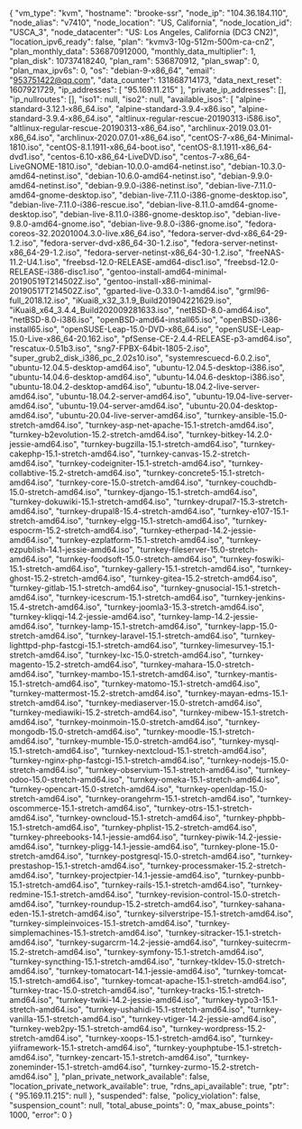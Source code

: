 {
    "vm_type": "kvm",
    "hostname": "brooke-ssr",
    "node_ip": "104.36.184.110",
    "node_alias": "v7410",
    "node_location": "US, California",
    "node_location_id": "USCA_3",
    "node_datacenter": "US: Los Angeles, California (DC3 CN2)",
    "location_ipv6_ready": false,
    "plan": "kvmv3-10g-512m-500m-ca-cn2",
    "plan_monthly_data": 536870912000,
    "monthly_data_multiplier": 1,
    "plan_disk": 10737418240,
    "plan_ram": 536870912,
    "plan_swap": 0,
    "plan_max_ipv6s": 0,
    "os": "debian-9-x86_64",
    "email": "953751422@qq.com",
    "data_counter": 131868714173,
    "data_next_reset": 1607921729,
    "ip_addresses": [
        "95.169.11.215"
    ],
    "private_ip_addresses": [],
    "ip_nullroutes": [],
    "iso1": null,
    "iso2": null,
    "available_isos": [
        "alpine-standard-3.12.1-x86_64.iso",
        "alpine-standard-3.9.4-x86.iso",
        "alpine-standard-3.9.4-x86_64.iso",
        "altlinux-regular-rescue-20190313-i586.iso",
        "altlinux-regular-rescue-20190313-x86_64.iso",
        "archlinux-2019.03.01-x86_64.iso",
        "archlinux-2020.07.01-x86_64.iso",
        "centOS-7-x86_64-Minimal-1810.iso",
        "centOS-8.1.1911-x86_64-boot.iso",
        "centOS-8.1.1911-x86_64-dvd1.iso",
        "centos-6.10-x86_64-LiveDVD.iso",
        "centos-7-x86_64-LiveGNOME-1810.iso",
        "debian-10.0.0-amd64-netinst.iso",
        "debian-10.3.0-amd64-netinst.iso",
        "debian-10.6.0-amd64-netinst.iso",
        "debian-9.9.0-amd64-netinst.iso",
        "debian-9.9.0-i386-netinst.iso",
        "debian-live-7.11.0-amd64-gnome-desktop.iso",
        "debian-live-7.11.0-i386-gnome-desktop.iso",
        "debian-live-7.11.0-i386-rescue.iso",
        "debian-live-8.11.0-amd64-gnome-desktop.iso",
        "debian-live-8.11.0-i386-gnome-desktop.iso",
        "debian-live-9.8.0-amd64-gnome.iso",
        "debian-live-9.8.0-i386-gnome.iso",
        "fedora-coreos-32.20201004.3.0-live.x86_64.iso",
        "fedora-server-dvd-x86_64-29-1.2.iso",
        "fedora-server-dvd-x86_64-30-1.2.iso",
        "fedora-server-netinst-x86_64-29-1.2.iso",
        "fedora-server-netinst-x86_64-30-1.2.iso",
        "freeNAS-11.2-U4.1.iso",
        "freebsd-12.0-RELEASE-amd64-disc1.iso",
        "freebsd-12.0-RELEASE-i386-disc1.iso",
        "gentoo-install-amd64-minimal-20190519T214502Z.iso",
        "gentoo-install-x86-minimal-20190517T214502Z.iso",
        "gparted-live-0.33.0-1-amd64.iso",
        "grml96-full_2018.12.iso",
        "iKuai8_x32_3.1.9_Build201904221629.iso",
        "iKuai8_x64_3.4.4_Build202009281633.iso",
        "netBSD-8.0-amd64.iso",
        "netBSD-8.0-i386.iso",
        "openBSD-amd64-install65.iso",
        "openBSD-i386-install65.iso",
        "openSUSE-Leap-15.0-DVD-x86_64.iso",
        "openSUSE-Leap-15.0-Live-x86_64-20.162.iso",
        "pfSense-CE-2.4.4-RELEASE-p3-amd64.iso",
        "rescatux-0.51b3.iso",
        "sng7-FPBX-64bit-1805-2.iso",
        "super_grub2_disk_i386_pc_2.02s10.iso",
        "systemrescuecd-6.0.2.iso",
        "ubuntu-12.04.5-desktop-amd64.iso",
        "ubuntu-12.04.5-desktop-i386.iso",
        "ubuntu-14.04.6-desktop-amd64.iso",
        "ubuntu-14.04.6-desktop-i386.iso",
        "ubuntu-18.04.2-desktop-amd64.iso",
        "ubuntu-18.04.2-live-server-amd64.iso",
        "ubuntu-18.04.2-server-amd64.iso",
        "ubuntu-19.04-live-server-amd64.iso",
        "ubuntu-19.04-server-amd64.iso",
        "ubuntu-20.04-desktop-amd64.iso",
        "ubuntu-20.04-live-server-amd64.iso",
        "turnkey-ansible-15.0-stretch-amd64.iso",
        "turnkey-asp-net-apache-15.1-stretch-amd64.iso",
        "turnkey-b2evolution-15.2-stretch-amd64.iso",
        "turnkey-bitkey-14.2.0-jessie-amd64.iso",
        "turnkey-bugzilla-15.1-stretch-amd64.iso",
        "turnkey-cakephp-15.1-stretch-amd64.iso",
        "turnkey-canvas-15.2-stretch-amd64.iso",
        "turnkey-codeigniter-15.1-stretch-amd64.iso",
        "turnkey-collabtive-15.2-stretch-amd64.iso",
        "turnkey-concrete5-15.1-stretch-amd64.iso",
        "turnkey-core-15.0-stretch-amd64.iso",
        "turnkey-couchdb-15.0-stretch-amd64.iso",
        "turnkey-django-15.1-stretch-amd64.iso",
        "turnkey-dokuwiki-15.1-stretch-amd64.iso",
        "turnkey-drupal7-15.3-stretch-amd64.iso",
        "turnkey-drupal8-15.4-stretch-amd64.iso",
        "turnkey-e107-15.1-stretch-amd64.iso",
        "turnkey-elgg-15.1-stretch-amd64.iso",
        "turnkey-espocrm-15.2-stretch-amd64.iso",
        "turnkey-etherpad-14.2-jessie-amd64.iso",
        "turnkey-ezplatform-15.1-stretch-amd64.iso",
        "turnkey-ezpublish-14.1-jessie-amd64.iso",
        "turnkey-fileserver-15.0-stretch-amd64.iso",
        "turnkey-foodsoft-15.0-stretch-amd64.iso",
        "turnkey-foswiki-15.1-stretch-amd64.iso",
        "turnkey-gallery-15.1-stretch-amd64.iso",
        "turnkey-ghost-15.2-stretch-amd64.iso",
        "turnkey-gitea-15.2-stretch-amd64.iso",
        "turnkey-gitlab-15.1-stretch-amd64.iso",
        "turnkey-gnusocial-15.1-stretch-amd64.iso",
        "turnkey-icescrum-15.1-stretch-amd64.iso",
        "turnkey-jenkins-15.4-stretch-amd64.iso",
        "turnkey-joomla3-15.3-stretch-amd64.iso",
        "turnkey-kliqqi-14.2-jessie-amd64.iso",
        "turnkey-lamp-14.2-jessie-amd64.iso",
        "turnkey-lamp-15.1-stretch-amd64.iso",
        "turnkey-lapp-15.0-stretch-amd64.iso",
        "turnkey-laravel-15.1-stretch-amd64.iso",
        "turnkey-lighttpd-php-fastcgi-15.1-stretch-amd64.iso",
        "turnkey-limesurvey-15.1-stretch-amd64.iso",
        "turnkey-lxc-15.0-stretch-amd64.iso",
        "turnkey-magento-15.2-stretch-amd64.iso",
        "turnkey-mahara-15.0-stretch-amd64.iso",
        "turnkey-mambo-15.1-stretch-amd64.iso",
        "turnkey-mantis-15.1-stretch-amd64.iso",
        "turnkey-matomo-15.1-stretch-amd64.iso",
        "turnkey-mattermost-15.2-stretch-amd64.iso",
        "turnkey-mayan-edms-15.1-stretch-amd64.iso",
        "turnkey-mediaserver-15.0-stretch-amd64.iso",
        "turnkey-mediawiki-15.2-stretch-amd64.iso",
        "turnkey-mibew-15.1-stretch-amd64.iso",
        "turnkey-moinmoin-15.0-stretch-amd64.iso",
        "turnkey-mongodb-15.0-stretch-amd64.iso",
        "turnkey-moodle-15.1-stretch-amd64.iso",
        "turnkey-mumble-15.0-stretch-amd64.iso",
        "turnkey-mysql-15.1-stretch-amd64.iso",
        "turnkey-nextcloud-15.1-stretch-amd64.iso",
        "turnkey-nginx-php-fastcgi-15.1-stretch-amd64.iso",
        "turnkey-nodejs-15.0-stretch-amd64.iso",
        "turnkey-observium-15.1-stretch-amd64.iso",
        "turnkey-odoo-15.0-stretch-amd64.iso",
        "turnkey-omeka-15.1-stretch-amd64.iso",
        "turnkey-opencart-15.0-stretch-amd64.iso",
        "turnkey-openldap-15.0-stretch-amd64.iso",
        "turnkey-orangehrm-15.1-stretch-amd64.iso",
        "turnkey-oscommerce-15.1-stretch-amd64.iso",
        "turnkey-otrs-15.1-stretch-amd64.iso",
        "turnkey-owncloud-15.1-stretch-amd64.iso",
        "turnkey-phpbb-15.1-stretch-amd64.iso",
        "turnkey-phplist-15.2-stretch-amd64.iso",
        "turnkey-phreebooks-14.1-jessie-amd64.iso",
        "turnkey-piwik-14.2-jessie-amd64.iso",
        "turnkey-pligg-14.1-jessie-amd64.iso",
        "turnkey-plone-15.0-stretch-amd64.iso",
        "turnkey-postgresql-15.0-stretch-amd64.iso",
        "turnkey-prestashop-15.1-stretch-amd64.iso",
        "turnkey-processmaker-15.2-stretch-amd64.iso",
        "turnkey-projectpier-14.1-jessie-amd64.iso",
        "turnkey-punbb-15.1-stretch-amd64.iso",
        "turnkey-rails-15.1-stretch-amd64.iso",
        "turnkey-redmine-15.1-stretch-amd64.iso",
        "turnkey-revision-control-15.0-stretch-amd64.iso",
        "turnkey-roundup-15.2-stretch-amd64.iso",
        "turnkey-sahana-eden-15.1-stretch-amd64.iso",
        "turnkey-silverstripe-15.1-stretch-amd64.iso",
        "turnkey-simpleinvoices-15.1-stretch-amd64.iso",
        "turnkey-simplemachines-15.1-stretch-amd64.iso",
        "turnkey-sitracker-15.1-stretch-amd64.iso",
        "turnkey-sugarcrm-14.2-jessie-amd64.iso",
        "turnkey-suitecrm-15.2-stretch-amd64.iso",
        "turnkey-symfony-15.1-stretch-amd64.iso",
        "turnkey-syncthing-15.1-stretch-amd64.iso",
        "turnkey-tkldev-15.0-stretch-amd64.iso",
        "turnkey-tomatocart-14.1-jessie-amd64.iso",
        "turnkey-tomcat-15.1-stretch-amd64.iso",
        "turnkey-tomcat-apache-15.1-stretch-amd64.iso",
        "turnkey-trac-15.0-stretch-amd64.iso",
        "turnkey-tracks-15.1-stretch-amd64.iso",
        "turnkey-twiki-14.2-jessie-amd64.iso",
        "turnkey-typo3-15.1-stretch-amd64.iso",
        "turnkey-ushahidi-15.1-stretch-amd64.iso",
        "turnkey-vanilla-15.1-stretch-amd64.iso",
        "turnkey-vtiger-14.2-jessie-amd64.iso",
        "turnkey-web2py-15.1-stretch-amd64.iso",
        "turnkey-wordpress-15.2-stretch-amd64.iso",
        "turnkey-xoops-15.1-stretch-amd64.iso",
        "turnkey-yiiframework-15.1-stretch-amd64.iso",
        "turnkey-youphptube-15.1-stretch-amd64.iso",
        "turnkey-zencart-15.1-stretch-amd64.iso",
        "turnkey-zoneminder-15.1-stretch-amd64.iso",
        "turnkey-zurmo-15.2-stretch-amd64.iso"
    ],
    "plan_private_network_available": false,
    "location_private_network_available": true,
    "rdns_api_available": true,
    "ptr": {
        "95.169.11.215": null
    },
    "suspended": false,
    "policy_violation": false,
    "suspension_count": null,
    "total_abuse_points": 0,
    "max_abuse_points": 1000,
    "error": 0
}